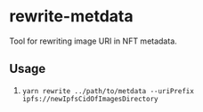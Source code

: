 # rewrite-metdata

Tool for rewriting image URI in NFT metadata.

## Usage

1. `yarn rewrite ../path/to/metdata --uriPrefix ipfs://newIpfsCidOfImagesDirectory`
